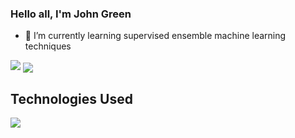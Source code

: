 ### Hello all, I'm John Green

- 🌱 I’m currently learning supervised ensemble machine learning techniques

<!--- <img src="https://github-readme-stats.vercel.app/api?username=johgreen&&show_icons=true&title_color=ffffff&icon_color=bb2acf&text_color=daf7dc&bg_color=151515"> -->

<img src="https://github-readme-stats.vercel.app/api?username=johgreen&theme=prussian">
<img align="center" src="https://github-readme-stats.vercel.app/api/top-langs/?username=johgreen&theme=prussian" />

## Technologies Used
<img align src="https://img.shields.io/badge/Code-Python-informational?style=flat" > 
